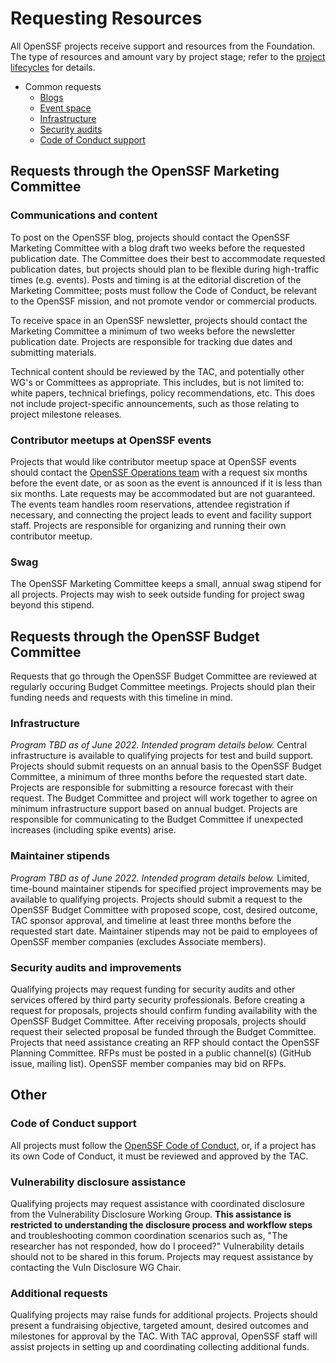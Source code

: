 # Requesting Resources

All OpenSSF projects receive support and resources from the Foundation. The type of resources and amount vary by project stage; refer to the [project lifecycles](process/project_lifecycle.md) for details. 

- Common requests
    - [Blogs](#communications-and-content)
    - [Event space](#contributor-meet-ups-at-OpenSSF-events)
    - [Infrastructure](#infrastructure)
    - [Security audits](#security-audits-and-improvements)
    - [Code of Conduct support](#code-of-conduct-support)

## Requests through the OpenSSF Marketing Committee

### Communications and content

To post on the OpenSSF blog, projects should contact the OpenSSF Marketing Committee with a blog draft two weeks before the requested publication date. The Committee does their best to accommodate requested publication dates, but projects should plan to be flexible during high-traffic times (e.g. events). Posts and timing is at the editorial discretion of the Marketing Committee; posts must follow the Code of Conduct, be relevant to the OpenSSF mission, and not promote vendor or commercial products. 

To receive space in an OpenSSF newsletter, projects should contact the Marketing Committee a minimum of two weeks before the newsletter publication date. Projects are responsible for tracking due dates and submitting materials.

Technical content should be reviewed by the TAC, and potentially other WG's or Committees as appropriate. This includes, but is not limited to: white papers, technical briefings, policy recommendations, etc. This does not include project-specific announcements, such as those relating to project milestone releases. 

### Contributor meetups at OpenSSF events

Projects that would like contributor meetup space at OpenSSF events should contact the [OpenSSF Operations team](mailto:operations@openssf.org) with a request six months before the event date, or as soon as the event is announced if it is less than six months. Late requests may be accommodated but are not guaranteed. The events team handles room reservations, attendee registration if necessary, and connecting the project leads to event and facility support staff. Projects are responsible for organizing and running their own contributor meetup.

### Swag

The OpenSSF Marketing Committee keeps a small, annual swag stipend for all projects. Projects may wish to seek outside funding for project swag beyond this stipend.

## Requests through the OpenSSF Budget Committee
Requests that go through the OpenSSF Budget Committee are reviewed at regularly occuring Budget Committee meetings. Projects should plan their funding needs and requests with this timeline in mind.

### Infrastructure

_Program TBD as of June 2022. Intended program details below._
Central infrastructure is available to qualifying projects for test and build support. Projects should submit requests on an annual basis to the OpenSSF Budget Committee, a minimum of three months before the requested start date. Projects are responsible for submitting a resource forecast with their request. The Budget Committee and project will work together to agree on minimum infrastructure support based on annual budget. Projects are responsible for communicating to the Budget Committee if unexpected increases (including spike events) arise. 

### Maintainer stipends

_Program TBD as of June 2022. Intended program details below._
Limited, time-bound maintainer stipends for specified project improvements may be available to qualifying projects. Projects should submit a request to the OpenSSF Budget Committee with proposed scope, cost, desired outcome, TAC sponsor approval, and timeline at least three months before the requested start date. Maintainer stipends may not be paid to employees of OpenSSF member companies (excludes Associate members).

### Security audits and improvements

Qualifying projects may request funding for security audits and other services offered by third party security professionals. Before creating a request for proposals, projects should confirm funding availability with the OpenSSF Budget Committee. After receiving proposals, projects should request their selected proposal be funded through the Budget Committee. Projects that need assistance creating an RFP should contact the OpenSSF Planning Committee. RFPs must be posted in a public channel(s) (GitHub issue, mailing list). OpenSSF member companies may bid on RFPs.

## Other

### Code of Conduct support

All projects must follow the [OpenSSF Code of Conduct](https://openssf.org/community/code-of-conduct/), or, if a project has its own Code of Conduct, it must be reviewed and approved by the TAC. 

### Vulnerability disclosure assistance

Qualifying projects may request assistance with coordinated disclosure from the Vulnerability Disclosure Working Group. **This assistance is restricted to understanding the disclosure process and workflow steps** and troubleshooting common coordination scenarios such as, "The researcher has not responded, how do I proceed?" Vulnerability details should not to be shared in this forum. Projects may request assistance by contacting the Vuln Disclosure WG Chair. 

### Additional requests

Qualifying projects may raise funds for additional projects. Projects should present a fundraising objective, targeted amount, desired outcomes and milestones for approval by the TAC. With TAC approval, OpenSSF staff will assist projects in setting up and coordinating collecting additional funds. 
